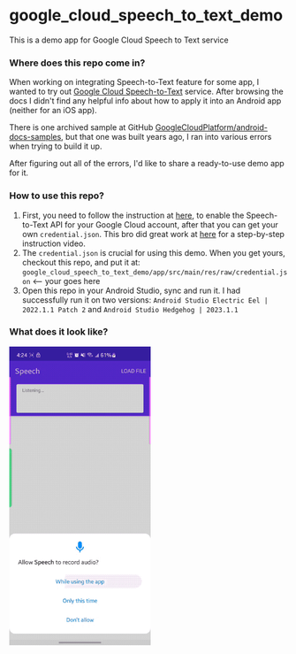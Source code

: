 # google_cloud_speech_to_text_demo
This is a demo app for Google Cloud Speech to Text service

### Where does this repo come in?
When working on integrating Speech-to-Text feature for some app, I wanted to try out [Google Cloud Speech-to-Text](https://cloud.google.com/speech-to-text/?hl=en) service. After browsing the docs I didn't find any helpful info about how to apply it into an Android app (neither for an iOS app).

There is one archived sample at GitHub [GoogleCloudPlatform/android-docs-samples](https://github.com/GoogleCloudPlatform/android-docs-samples/tree/master/speech/Speech), but that one was built years ago, I ran into various errors when trying to build it up. 

After figuring out all of the errors, I'd like to share a ready-to-use demo app for it.

### How to use this repo?
1. First, you need to follow the instruction at [here](https://github.com/GoogleCloudPlatform/android-docs-samples/tree/master/speech/Speech#set-up-to-authenticate-with-your-projects-credentials), to enable the Speech-to-Text API for your Google Cloud account, after that you can get your own `credential.json`. This bro did great work at [here](https://youtu.be/gLFCrCBNC3A?t=84) for a step-by-step instruction video.
2. The `credential.json` is crucial for using this demo. When you get yours, checkout this repo, and put it at: `google_cloud_speech_to_text_demo/app/src/main/res/raw/credential.json` &lt;-- your goes here
3. Open this repo in your Android Studio, sync and run it. I had successfully run it on two versions: `Android Studio Electric Eel | 2022.1.1 Patch 2` and `Android Studio Hedgehog | 2023.1.1`

### What does it look like?
<img src="./speech_to_text.gif" width="256"/>

